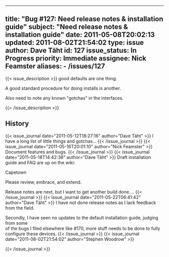 
---
title: "Bug #127: Need release notes & installation guide"
subject: "Need release notes & installation guide"
date: 2011-05-08T20:02:13
updated: 2011-08-02T21:54:02
type: issue
author: Dave Täht
id: 127
issue_status: In Progress
priority: Immediate
assignee: Nick Feamster
aliases:
    - /issues/127
---

{{< issue_description >}}
good defaults are one thing.

A good standard procedure for doing installs is another.

Also need to note any known "gotchas" in the interfaces.


{{< /issue_description >}}

## History
{{< issue_journal date="2011-05-12T18:27:16" author="Dave Täht" >}}
I have a long list of little things and gotchas...
{{< /issue_journal >}}
{{< issue_journal date="2011-05-16T20:01:10" author="Nick Feamster" >}}
Document features and bugs.
{{< /issue_journal >}}
{{< issue_journal date="2011-05-18T14:42:38" author="Dave Täht" >}}
Draft installation guide and FAQ are up on the wiki:
<link>Capetown</link>

Please review, embrace, and extend.

Release notes are next, but I want to get another build done....
{{< /issue_journal >}}
{{< issue_journal date="2011-05-22T06:41:42" author="Dave Täht" >}}
I have not done release notes as I lack feedback from the field.

Secondly, I have seen no updates to the default installation guide,
judging from some\
of the bugs I filed elsewhere like \#170, more stuff needs to be done to
fully configure these devices.
{{< /issue_journal >}}
{{< issue_journal date="2011-08-02T21:54:02" author="Stephen Woodrow" >}}

{{< /issue_journal >}}

